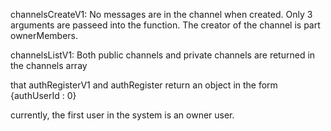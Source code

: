 channelsCreateV1:
No messages are in the channel when created.
Only 3 arguments are passeed into the function.
The creator of the channel is part ownerMembers.

channelsListV1:
Both public channels and private channels are returned in the channels array

that authRegisterV1 and authRegister return an object in the form {authUserId : 0}

currently, the first user in the system is an owner user.